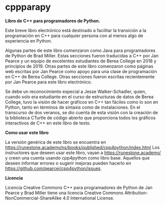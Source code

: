 # cppparapy

**Libro de C++ para programadores de Python.**

Este breve libro electrónico está destinado a facilitar la transición a la programación en C++ para cualquier persona con al menos algo de experiencia en Python.

Algunas partes de este libro comenzaron como Java para programadores de Python de Brad Miller. Estas secciones fueron traducidas a C++ por Jan Pearce y un equipo de excelentes estudiantes de Berea College en 2018 y principios de 2019. Otras partes de este libro comenzaron como páginas web escritas por Jan Pearce como apoyo para una clase de programación en C++ de Berea College. Otras secciones fueron escritas recientemente por Jan Pearce para este libro electrónico.

Se debe un reconocimiento especial a Jesse Walker-Schadler, quien, cuando solo era estudiante en el curso de estructuras de datos de Berea College, tuvo la visión de hacer gráficos en C++ tan fáciles como lo son en Python, tanto en términos de sintaxis como de instalaciones. En el transcurso de dos veranos, se dio cuenta de esta visión con la creación de la biblioteca CTurtle de código abierto que proporciona todos los gráficos interactivos de C++ en este libro de texto.

**Como usar este libro**

La versión genérica de este libro se encuentra en https://runestone.academy/ns/books/published/cpp4python/index.html
Los instructores que deseen usar este libro, vayan a https://runestone.academy/ y creen una cuenta usando cpp4python como libro base.
Aquellos que deseen informar errores o sugerir mejoras pueden hacerlo en https://github.com/pearcej/cpp4python/issues.


**Licencia**

Licencia Creative Commons
C++ para programadores de Python de Jan Pearce y Brad Miller tiene una licencia Creative Commons Attribution-NonCommercial-ShareAlike 4.0 International License.
